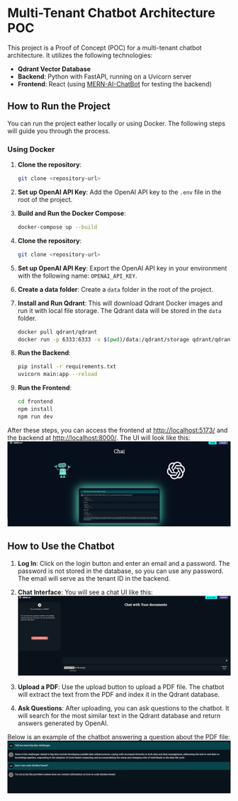 # Multi-Tenant Chatbot Architecture POC

This project is a Proof of Concept (POC) for a multi-tenant chatbot architecture. It utilizes the following technologies:

- **Qdrant Vector Database**
- **Backend**: Python with FastAPI, running on a Uvicorn server
- **Frontend**: React (using [MERN-AI-ChatBot](https://github.com/Nikhilthadani/MERN-AI-ChatBot/tree/final) for testing the backend)

## How to Run the Project

You can run the project eather locally or using Docker. The following steps will guide you through the process.

### Using Docker

1. **Clone the repository**:
    ```bash
    git clone <repository-url>
    ```
2. **Set up OpenAI API Key**:
    Add the OpenAI API key to the `.env` file in the root of the project.
    
3. **Build and Run the Docker Compose**:
    ```bash
    docker-compose up --build
    ```



1. **Clone the repository**:
    ```bash
    git clone <repository-url>
    ```

2. **Set up OpenAI API Key**:
    Export the OpenAI API key in your environment with the following name: `OPENAI_API_KEY`.

3. **Create a data folder**:
    Create a `data` folder in the root of the project.

4. **Install and Run Qdrant**:
    This will download Qdrant Docker images and run it with local file storage. The Qdrant data will be stored in the `data` folder.
    ```bash
    docker pull qdrant/qdrant
    docker run -p 6333:6333 -v $(pwd)/data:/qdrant/storage qdrant/qdrant
    ```

5. **Run the Backend**:
    ```bash
    pip install -r requirements.txt
    uvicorn main:app --reload
    ```

6. **Run the Frontend**:
    ```bash
    cd frontend
    npm install
    npm run dev
    ```

After these steps, you can access the frontend at [http://localhost:5173/](http://localhost:5173/) and the backend at [http://localhost:8000/](http://localhost:8000/). The UI will look like this:
![UI Screenshot](screenshots/ui.png)

## How to Use the Chatbot

1. **Log In**:
    Click on the login button and enter an email and a password. The password is not stored in the database, so you can use any password. The email will serve as the tenant ID in the backend.

2. **Chat Interface**:
    You will see a chat UI like this:
    ![Chat UI](screenshots/chat.png)

3. **Upload a PDF**:
    Use the upload button to upload a PDF file. The chatbot will extract the text from the PDF and index it in the Qdrant database.

4. **Ask Questions**:
    After uploading, you can ask questions to the chatbot. It will search for the most similar text in the Qdrant database and return answers generated by OpenAI.

Below is an example of the chatbot answering a question about the PDF file:
![Chatbot Answer](screenshots/chat2.png)
